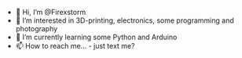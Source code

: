 - 👋 Hi, I’m @Firexstorm
- 👀 I’m interested in 3D-printing, electronics, some programming and photography 
- 🌱 I’m currently learning some Python and Arduino 
- 📫 How to reach me... - just text me?

<!---
Firexstorm/Firexstorm is a ✨ special ✨ repository because its `README.md` (this file) appears on your GitHub profile.
You can click the Preview link to take a look at your changes.
--->
